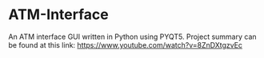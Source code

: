 # ATM-Interface
An ATM interface GUI written in Python using PYQT5. Project summary can be found at this link: https://www.youtube.com/watch?v=8ZnDXtgzvEc
